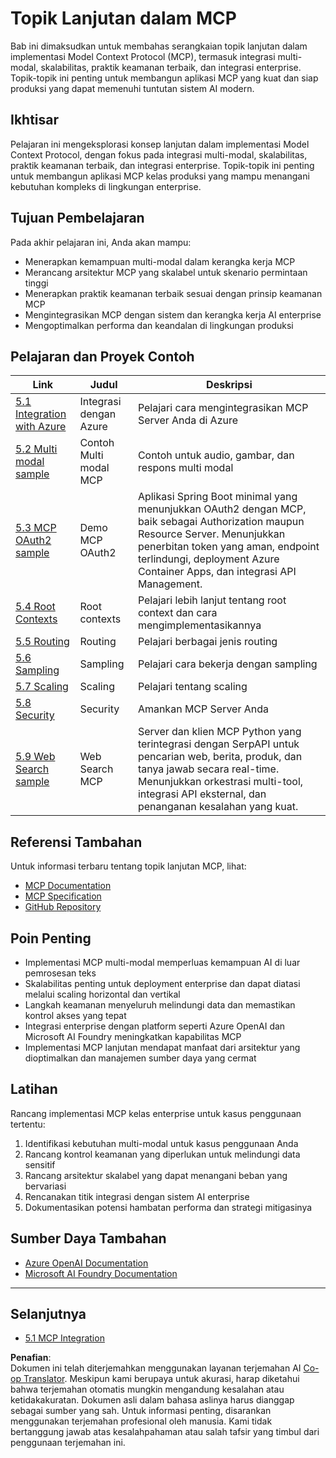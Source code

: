 <!--
CO_OP_TRANSLATOR_METADATA:
{
  "original_hash": "494d87e1c4b9239c70f6a341fcc59a48",
  "translation_date": "2025-06-02T19:19:51+00:00",
  "source_file": "05-AdvancedTopics/README.md",
  "language_code": "id"
}
-->
# Topik Lanjutan dalam MCP

Bab ini dimaksudkan untuk membahas serangkaian topik lanjutan dalam implementasi Model Context Protocol (MCP), termasuk integrasi multi-modal, skalabilitas, praktik keamanan terbaik, dan integrasi enterprise. Topik-topik ini penting untuk membangun aplikasi MCP yang kuat dan siap produksi yang dapat memenuhi tuntutan sistem AI modern.

## Ikhtisar

Pelajaran ini mengeksplorasi konsep lanjutan dalam implementasi Model Context Protocol, dengan fokus pada integrasi multi-modal, skalabilitas, praktik keamanan terbaik, dan integrasi enterprise. Topik-topik ini penting untuk membangun aplikasi MCP kelas produksi yang mampu menangani kebutuhan kompleks di lingkungan enterprise.

## Tujuan Pembelajaran

Pada akhir pelajaran ini, Anda akan mampu:

- Menerapkan kemampuan multi-modal dalam kerangka kerja MCP
- Merancang arsitektur MCP yang skalabel untuk skenario permintaan tinggi
- Menerapkan praktik keamanan terbaik sesuai dengan prinsip keamanan MCP
- Mengintegrasikan MCP dengan sistem dan kerangka kerja AI enterprise
- Mengoptimalkan performa dan keandalan di lingkungan produksi

## Pelajaran dan Proyek Contoh

| Link | Judul | Deskripsi |
|------|-------|-------------|
| [5.1 Integration with Azure](./mcp-integration/README.md) | Integrasi dengan Azure | Pelajari cara mengintegrasikan MCP Server Anda di Azure |
| [5.2 Multi modal sample](./mcp-multi-modality/README.md) | Contoh Multi modal MCP | Contoh untuk audio, gambar, dan respons multi modal |
| [5.3 MCP OAuth2 sample](../../../05-AdvancedTopics/mcp-oauth2-demo) | Demo MCP OAuth2 | Aplikasi Spring Boot minimal yang menunjukkan OAuth2 dengan MCP, baik sebagai Authorization maupun Resource Server. Menunjukkan penerbitan token yang aman, endpoint terlindungi, deployment Azure Container Apps, dan integrasi API Management. |
| [5.4 Root Contexts](./mcp-root-contexts/README.md) | Root contexts | Pelajari lebih lanjut tentang root context dan cara mengimplementasikannya |
| [5.5 Routing](./mcp-routing/README.md) | Routing | Pelajari berbagai jenis routing |
| [5.6 Sampling](./mcp-sampling/README.md) | Sampling | Pelajari cara bekerja dengan sampling |
| [5.7 Scaling](./mcp-scaling/README.md) | Scaling | Pelajari tentang scaling |
| [5.8 Security](./mcp-security/README.md) | Security | Amankan MCP Server Anda |
| [5.9 Web Search sample](./web-search-mcp/README.md) | Web Search MCP | Server dan klien MCP Python yang terintegrasi dengan SerpAPI untuk pencarian web, berita, produk, dan tanya jawab secara real-time. Menunjukkan orkestrasi multi-tool, integrasi API eksternal, dan penanganan kesalahan yang kuat. |

## Referensi Tambahan

Untuk informasi terbaru tentang topik lanjutan MCP, lihat:
- [MCP Documentation](https://modelcontextprotocol.io/)
- [MCP Specification](https://spec.modelcontextprotocol.io/)
- [GitHub Repository](https://github.com/modelcontextprotocol)

## Poin Penting

- Implementasi MCP multi-modal memperluas kemampuan AI di luar pemrosesan teks
- Skalabilitas penting untuk deployment enterprise dan dapat diatasi melalui scaling horizontal dan vertikal
- Langkah keamanan menyeluruh melindungi data dan memastikan kontrol akses yang tepat
- Integrasi enterprise dengan platform seperti Azure OpenAI dan Microsoft AI Foundry meningkatkan kapabilitas MCP
- Implementasi MCP lanjutan mendapat manfaat dari arsitektur yang dioptimalkan dan manajemen sumber daya yang cermat

## Latihan

Rancang implementasi MCP kelas enterprise untuk kasus penggunaan tertentu:

1. Identifikasi kebutuhan multi-modal untuk kasus penggunaan Anda
2. Rancang kontrol keamanan yang diperlukan untuk melindungi data sensitif
3. Rancang arsitektur skalabel yang dapat menangani beban yang bervariasi
4. Rencanakan titik integrasi dengan sistem AI enterprise
5. Dokumentasikan potensi hambatan performa dan strategi mitigasinya

## Sumber Daya Tambahan

- [Azure OpenAI Documentation](https://learn.microsoft.com/en-us/azure/ai-services/openai/)
- [Microsoft AI Foundry Documentation](https://learn.microsoft.com/en-us/ai-services/)

---

## Selanjutnya

- [5.1 MCP Integration](./mcp-integration/README.md)

**Penafian**:  
Dokumen ini telah diterjemahkan menggunakan layanan terjemahan AI [Co-op Translator](https://github.com/Azure/co-op-translator). Meskipun kami berupaya untuk akurasi, harap diketahui bahwa terjemahan otomatis mungkin mengandung kesalahan atau ketidakakuratan. Dokumen asli dalam bahasa aslinya harus dianggap sebagai sumber yang sah. Untuk informasi penting, disarankan menggunakan terjemahan profesional oleh manusia. Kami tidak bertanggung jawab atas kesalahpahaman atau salah tafsir yang timbul dari penggunaan terjemahan ini.